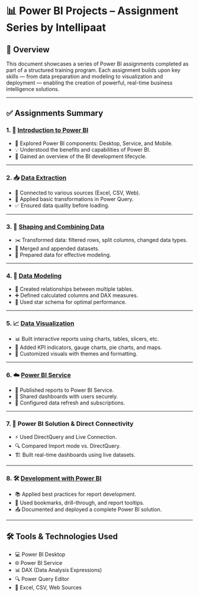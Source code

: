 # 📊 Power BI Projects – Assignment Series by Intellipaat

## 🧾 Overview

This document showcases a series of Power BI assignments completed as part of a structured training program. Each assignment builds upon key skills — from data preparation and modeling to visualization and deployment — enabling the creation of powerful, real-time business intelligence solutions.

---

## ✅ Assignments Summary

### 1. 🧠 [Introduction to Power BI](https://github.com/imhomi/Power-BI-Fundamentals/blob/main/Introduction%20to%20PowerBI.zip)

* 📌 Explored Power BI components: Desktop, Service, and Mobile.
* 💡 Understood the benefits and capabilities of Power BI.
* 🏁 Gained an overview of the BI development lifecycle.

---

### 2. 📥 [Data Extraction](https://github.com/imhomi/Power-BI-Fundamentals/blob/main/Data%20Extraction.pbix)

* 🔗 Connected to various sources (Excel, CSV, Web).
* 🧹 Applied basic transformations in Power Query.
* ✅ Ensured data quality before loading.

---

### 3. 🧩 [Shaping and Combining Data](https://github.com/imhomi/Power-BI-Fundamentals/blob/main/Shaping%20and%20Combining%20Data.zip)

* ✂️ Transformed data: filtered rows, split columns, changed data types.
* 🔄 Merged and appended datasets.
* 🔧 Prepared data for effective modeling.

---

### 4. 🔗 [Data Modeling](https://github.com/imhomi/Power-BI-Fundamentals/blob/main/Data%20Modeling.zip)

* 🧱 Created relationships between multiple tables.
* ➕ Defined calculated columns and DAX measures.
* 🧮 Used star schema for optimal performance.

---

### 5. 📈 [Data Visualization](https://github.com/imhomi/Power-BI-Fundamentals/blob/main/Data%20Visualization.zip)

* 📊 Built interactive reports using charts, tables, slicers, etc.
* 🎯 Added KPI indicators, gauge charts, pie charts, and maps.
* 🎨 Customized visuals with themes and formatting.

---

### 6. ☁️ [Power BI Service](https://github.com/imhomi/Power-BI-Fundamentals/blob/main/PowerBI%20Service.zip)

* 🚀 Published reports to Power BI Service.
* 👥 Shared dashboards with users securely.
* 🔄 Configured data refresh and subscriptions.

---

### 7. 🔌 **Power BI Solution & Direct Connectivity**

* ⚡ Used DirectQuery and Live Connection.
* 🔍 Compared Import mode vs. DirectQuery.
* 🏗️ Built real-time dashboards using live datasets.

---

  ### 8. 🛠️ [Development with Power BI](https://github.com/imhomi/Power-BI-Fundamentals/blob/main/Development%20with%20PowerBI.zip)

* 📚 Applied best practices for report development.
* 🧭 Used bookmarks, drill-through, and report tooltips.
* 📤 Documented and deployed a complete Power BI solution.

---

## 🛠️ Tools & Technologies Used

* 💻 Power BI Desktop
* 🌐 Power BI Service
* 📊 DAX (Data Analysis Expressions)
* 🔍 Power Query Editor
* 📁 Excel, CSV, Web Sources
